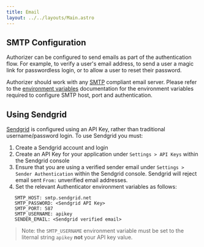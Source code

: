 ```yaml
---
title: Email
layout: ../../layouts/Main.astro
---
```


## SMTP Configuration

Authorizer can be configured to send emails as part of the authentication flow. For example, to verify a user's email address, to send a user a magic link for passwordless login, or to allow a user to reset their password.

Authorizer should work with any [SMTP](https://en.wikipedia.org/wiki/Simple_Mail_Transfer_Protocol) compliant email server. Please refer to the [environment variables](/core/env) documentation for the environment variables required to configure SMTP host, port and authentication.

## Using Sendgrid

[Sendgrid](https://sendgrid.com) is configured using an API Key, rather than traditional username/password login. To use Sendgrid you must:

1. Create a Sendgrid account and login
1. Create an API Key for your application under `Settings > API Keys` within the Sendgrid console
1. Ensure that you are using a verified sender email under `Settings > Sender Authentication` within the Sendgrid console. Sendgrid will reject email sent `From:` unverified email addresses.
1. Set the relevant Authenticator environment variables as follows:
```
   SMTP_HOST: smtp.sendgrid.net
   SMTP_PASSWORD: <Sendgrid API Key>
   SMTP_PORT: 587
   SMTP_USERNAME: apikey
   SENDER_EMAIL: <Sendgrid verified email>
```
   > Note: the `SMTP_USERNAME` environment variable must be set to the liternal string `apikey` **not** your API key value.